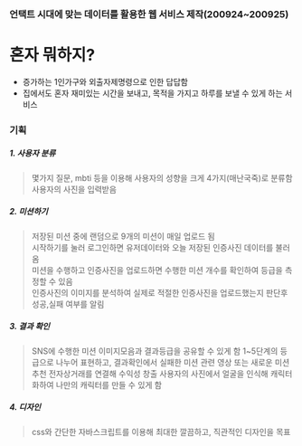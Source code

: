 ### 언택트 시대에 맞는 데이터를 활용한 웹 서비스 제작(200924~200925)

# 혼자 뭐하지?
- 증가하는 1인가구와 외출자제명령으로 인한 답답함
- 집에서도 혼자 재미있는 시간을 보내고, 목적을 가지고 하루를 보낼 수 있게 하는 서비스

### 기획
##### 1. 사용자 분류
> 몇가지 질문, mbti 등을 이용해 사용자의 성향을 크게 4가지(매난국죽)로 분류함
> 사용자의 사진을 입력받음

##### 2. 미션하기
> 저장된 미션 중에 랜덤으로 9개의 미션이 매일 업로드 됨   
> 시작하기를 눌러 로그인하면 유저데이터와 오늘 저장된 인증사진 데이터를 불러옴   
> 미션을 수행하고 인증사진을 업로드하면 수행한 미션 개수를 확인하여 등급을 측정할 수 있음   
> 인증사진의 이미지를 분석하여 실제로 적절한 인증사진을 업로드했는지 판단후 성공,실패 여부를 알림

##### 3. 결과 확인
> SNS에 수행한 미션 이미지모음과 결과등급을 공유할 수 있게 함
> 1~5단계의 등급으로 나누어 표현하고, 결과확인에서 실패한 미션 관련 영상 또는 새로운 미션 추천
> 전자상거래를 연결해 수익성 창출
> 사용자의 사진에서 얼굴을 인식해 캐릭터화하여 나만의 캐릭터를 만들 수 있게 함

##### 4. 디자인 
> css와 간단한 자바스크립트를 이용해 최대한 깔끔하고, 직관적인 디자인을 목표

